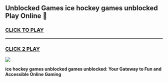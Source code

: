 
## Unblocked Games ice hockey games unblocked Play Online 👋
<h3>
<a href="https://news.freeplayer.one?title=ice_hockey_games_unblocked&ref=17F">CLICK TO PLAY</a></h3>
<hr>

<h3>
<a href="https://news.freeplayer.one?title=ice_hockey_games_unblocked&ref=17F">CLICK 2 PLAY</a>
  
</h3>

<a href="https://news.freeplayer.one?title=ice_hockey_games_unblocked&ref=17F/"><img src="https://clearcache.store/games.png"></a>


**ice hockey games unblocked games unblocked: Your Gateway to Fun and Accessible Online Gaming**
